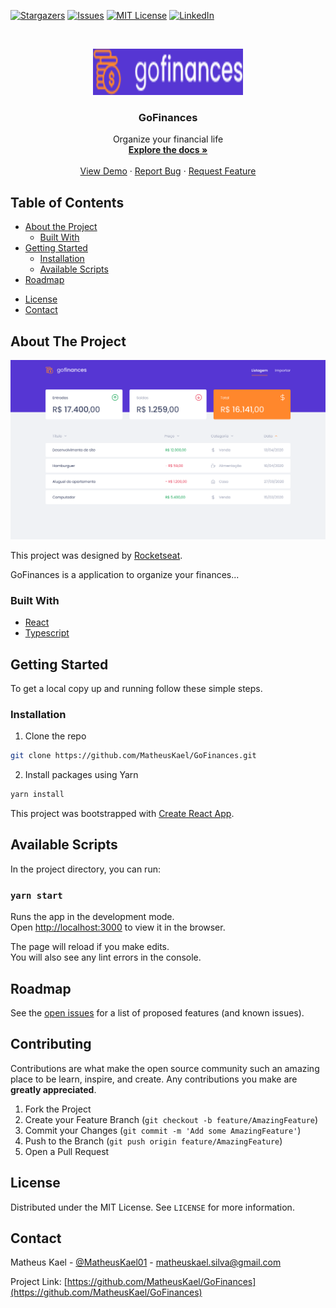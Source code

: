 [![Stargazers][stars-shield]][stars-url]
[![Issues][issues-shield]][issues-url]
[![MIT License][license-shield]][license-url]
[![LinkedIn][linkedin-shield]][linkedin-url]

<br />
<p align="center">
  <a href="https://github.com/MatheusKael/GoFinances">
    <img src="images/Logo.png" alt="Logo" width="240" height="74">
  </a>

  <h3 align="center">GoFinances</h3>

  <p align="center">
    Organize your financial life
    <br />
    <a href="https://github.com/MatheusKael/GoFinances"><strong>Explore the docs »</strong></a>
    <br />
    <br />
    <a href="https://github.com/MatheusKael/GoFinances">View Demo</a>
    ·
    <a href="https://github.com/MatheusKael/GoFinances/issues">Report Bug</a>
    ·
    <a href="https://github.com/MatheusKael/GoFinances/issues">Request Feature</a>
  </p>
</p>

## Table of Contents

- [About the Project](#about-the-project)
  - [Built With](#built-with)
- [Getting Started](#getting-started)
    <!-- - [Prerequisites](#prerequisites) -->
  - [Installation](#installation)
  - [Available Scripts](#available-scripts)
  <!-- - [Usage](#usage) -->
- [Roadmap](#roadmap)
<!-- - [Contributing](#contributing) -->
- [License](#license)
- [Contact](#contact)
<!-- - [Acknowledgements](#acknowledgements) -->

## About The Project

[![GoFinances Homepage][product-screenshot]]()

This project was designed by [Rocketseat](https://rocketseat.com.br/).

GoFinances is a application to organize your finances...

### Built With

- [React](https://reactjs.org/)
- [Typescript](https://www.typescriptlang.org/)

<!-- GETTING STARTED -->

## Getting Started

To get a local copy up and running follow these simple steps.

<!-- ### Prerequisites

This is an example of how to list things you need to use the software and how to install them.

- npm

```sh
npm install npm@latest -g
``` -->

### Installation

1. Clone the repo

```sh
git clone https://github.com/MatheusKael/GoFinances.git
```

2. Install packages using Yarn

```sh
yarn install
```

This project was bootstrapped with [Create React App](https://github.com/facebook/create-react-app).

## Available Scripts

In the project directory, you can run:

### `yarn start`

Runs the app in the development mode.<br />
Open [http://localhost:3000](http://localhost:3000) to view it in the browser.

The page will reload if you make edits.<br />
You will also see any lint errors in the console.

<!-- USAGE EXAMPLES -->
<!--
## Usage

Use this space to show useful examples of how a project can be used. Additional screenshots, code examples and demos work well in this space. You may also link to more resources.

_For more examples, please refer to the [Documentation](https://example.com)_ -->

<!-- ROADMAP -->

## Roadmap

See the [open issues](https://github.com/MatheusKael/Happy-Front-End/issues) for a list of proposed features (and known issues).

<!-- CONTRIBUTING -->

## Contributing

Contributions are what make the open source community such an amazing place to be learn, inspire, and create. Any contributions you make are **greatly appreciated**.

1. Fork the Project
2. Create your Feature Branch (`git checkout -b feature/AmazingFeature`)
3. Commit your Changes (`git commit -m 'Add some AmazingFeature'`)
4. Push to the Branch (`git push origin feature/AmazingFeature`)
5. Open a Pull Request

<!-- LICENSE -->

## License

Distributed under the MIT License. See `LICENSE` for more information.

<!-- CONTACT -->

## Contact

Matheus Kael - [@MatheusKael01](https://twitter.com/MatheusKael01) - matheuskael.silva@gmail.com

Project Link: [https://github.com/MatheusKael/GoFinances](https://github.com/MatheusKael/GoFinances)

<!-- ACKNOWLEDGEMENTS -->

<!-- ## Acknowledgements

- []()
- []()
- []() -->

<!-- MARKDOWN LINKS & IMAGES -->
<!-- https://www.markdownguide.org/basic-syntax/#reference-style-links -->

[stars-shield]: https://img.shields.io/github/stars/MatheusKael/GoFinances.svg?style=flat-square
[stars-url]: https://github.com/MatheusKael/GoFinances/stargazers
[issues-shield]: https://img.shields.io/github/issues/MatheusKael/GoFinances.svg?style=flat-square
[issues-url]: https://github.com/MatheusKael/GoFinances/issues
[license-shield]: https://img.shields.io/github/license/MatheusKael/GoFinances.svg?style=flat-square
[license-url]: https://github.com/github_username/GoFinances/blob/master/LICENSE.txt
[linkedin-shield]: https://img.shields.io/badge/-LinkedIn-black.svg?style=flat-square&logo=linkedin&colorB=555
[linkedin-url]: https://www.linkedin.com/in/matheus-kael-silva-felipe-806b43178/
[product-screenshot]: images/screenshot.png
